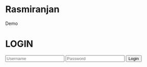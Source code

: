 # Rasmiranjan
Demo
<!DOCTYPE html>
<html lang="en" dir="ltr">
  <head>
    <meta charset="utf-8">
    <title>Login Form</title>
    <link rel="stylesheet" href="Login Form.css">
    <link href="https://fonts.googleapis.com/css?family=Coiny" rel="stylesheet">
    <link href="https://fonts.googleapis.com/css?family=Libre+Baskerville" rel="stylesheet">
  </head>
  <body>
    <form class="container" action="" method="GET">
      <h1>LOGIN</h1>
      <input type="text" name="" placeholder="Username">
      <input type="password" name="" placeholder="Password">
      <input type="submit" value="Login">
    </form>
  </body>
</html>
